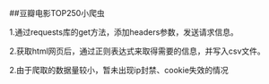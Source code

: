 ##豆瓣电影TOP250小爬虫

1.通过requests库的get方法，添加headers参数，发送请求信息。<br />

2.获取html网页后，通过正则表达式来取得需要的信息，并写入csv文件。<br />

2.由于爬取的数据量较小，暂未出现ip封禁、cookie失效的情况<br />

